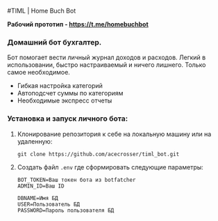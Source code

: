 #TIML | Home Buch Bot

**Рабочий прототип - https://t.me/homebuchbot**

### Домашний бот бухгалтер. 
Бот помогает вести личный журнал доходов и расходов. Легкий в использовании, быстро настраиваемый и
ничего лишнего. Только самое необходимое. 

- Гибкая настройка категорий
- Автоподсчет суммы по категориям
- Необходимые экспресс отчеты


### Установка и запуск личного бота:

1. Клонирование репозитория к себе на локальную машину или на удаленную:
   
   `git clone https://github.com/acecrosser/timl_bot.git`
   

2. Создать файл `.env` где сформировать следующие параметры:
    ```
    BOT_TOKEN=Ваш токен бота из botfatcher
    ADMIN_ID=Ваш ID 

    DBNAME=Имя БД
    USER=Пользователь БД
    PASSWORD=Пароль пользователя БД
    ```
   